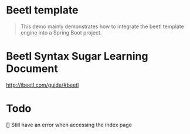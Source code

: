 # Beetl template 
> This demo mainly demonstrates how to integrate the beetl template engine into a Spring Boot project.

# Beetl Syntax Sugar Learning Document
http://ibeetl.com/guide/#beetl

# Todo 
[] Still have an error when accessing the index page